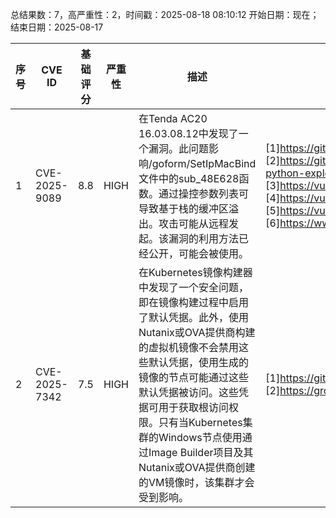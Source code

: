 总结果数：7，高严重性：2，时间戳：2025-08-18 08:10:12
开始日期：现在；结束日期：2025-08-17

| 序号 | CVE ID | 基础评分 | 严重性 | 描述 | 参考资料 |
|-----|--------|------------|----------|-------------|------------|
| 1 | CVE-2025-9089 | 8.8  | HIGH | 在Tenda AC20 16.03.08.12中发现了一个漏洞。此问题影响/goform/SetIpMacBind文件中的sub_48E628函数。通过操控参数列表可导致基于栈的缓冲区溢出。攻击可能从远程发起。该漏洞的利用方法已经公开，可能会被使用。 | [1]https://github.com/ZZ2266/.github.io/blob/main/AC20/fromSetIpMacBind/readme.md<br>[2]https://github.com/ZZ2266/.github.io/blob/main/AC20/fromSetIpMacBind/readme.md#poc-python-exploit-script<br>[3]https://vuldb.com/?ctiid.320357<br>[4]https://vuldb.com/?id.320357<br>[5]https://vuldb.com/?submit.632039<br>[6]https://www.tenda.com.cn/ |
| 2 | CVE-2025-7342 | 7.5  | HIGH | 在Kubernetes镜像构建器中发现了一个安全问题，即在镜像构建过程中启用了默认凭据。此外，使用Nutanix或OVA提供商构建的虚拟机镜像不会禁用这些默认凭据，使用生成的镜像的节点可能通过这些默认凭据被访问。这些凭据可用于获取根访问权限。只有当Kubernetes集群的Windows节点使用通过Image Builder项目及其Nutanix或OVA提供商创建的VM镜像时，该集群才会受到影响。 | [1]https://github.com/kubernetes/kubernetes/issues/133115<br>[2]https://groups.google.com/g/kubernetes-security-announce/c/tuEsLUQu_PA |